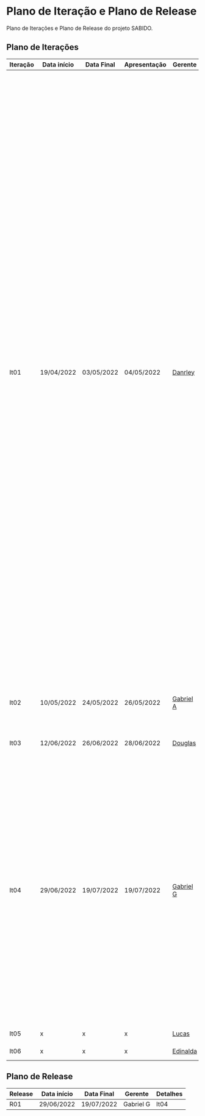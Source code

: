 # Plano de Iteração e Plano de Release

Plano de Iterações e Plano de Release do projeto SABIDO.

## Plano de Iterações

Iteração | Data início | Data Final | Apresentação | Gerente   | Detalhes
-------- | ----------- | ---------- | ------------ | -------   | -------
It01     | 19/04/2022  | 03/05/2022 |   04/05/2022 |  [Danrley](https://github.com/danrleydaniel)  | Criação do repositório do projeto no GitHub com .gitignore para a linguagem do projeto, Definição da tecnologia do projeto e escrita no README.md do repositório, Postagem do link de tutoriais com a tecnologia do nosso projeto no Discord e escrita no README.md, Criação do Documento de Visão no formato Markdown, Criação de um diretório "docs" no repositório contendo a lista de requisitos funcionais, requisitos não funcionais, perfil de usuários e tabela de riscos, Definição dos Requisitos Funcionais, Criação do Documento de Modelos com o Modelo Conceitual (UML), Modelo de Dados (MER) e o Dicionário de Dados no formato Markdown, Criação de um Plano de Release e Iteração para o Projeto, Criação de um User Story base para o Projeto com a ficha de detalhes do US00 (User Story base), Implementação do User Story base, Links para a documentação no README.md do repositório, Estrutura inicial do Projeto no repositório, Postagem dos tutorias no Discord com a construção de um CRUD com as tecnologias escolhidas
It02     |  10/05/2022 | 24/05/2022 | 26/05/2022   | [Gabriel A](https://github.com/gabrielazevods) | Atualização dos documentos, criar modelo de arquitetura do software, implementação user story base
It03     | 12/06/2022  | 26/06/2022 | 28/06/2022   | [Douglas](https://github.com/douglascandido) | Implementação da lista de requisitos
It04     |  29/06/2022 | 19/07/2022 |  19/07/2022  | [Gabriel G](https://github.com/gabrielgoncalo) | Revisão e atualização dos documentos: Documento de visão, Documento de Modelos, Documento Lista de User Stories, Documento de Projeto Arquitetural, Atualização do Plano de Iteração, Testar os User Stories, Consolidação dos Testes de Unidade, Execução dos Testes de Aceitação, Edição do Relatório de testes, Execução do SonarQube, Correção dos possíveis bugs, Consolidação dos testes de unidade, Implementação do login |
It05     |  x | x |  x | [Lucas](https://github.com/lucassilva01) | Novas implementações
It06     |  x | x |  x  | [Edinalda](https://github.com/edinaldaufrn) | Novas implementações


## Plano de Release

Release | Data início | Data Final | Gerente   | Detalhes
------- | ----------- | ---------- | --------- | --------
R01     |  29/06/2022 | 19/07/2022 | Gabriel G | It04
